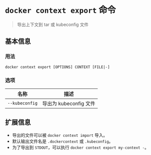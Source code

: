 # `docker context export` 命令

> 导出上下文到 tar 或 kubeconfig 文件

## 基本信息

### 用法

```
docker context export [OPTIONS] CONTEXT [FILE|-]
```

### 选项

| 名称 | 描述 |
| ----------- | ----------- |
| `--kubeconfig` | 导出为 kubeconfig 文件 |

## 扩展信息

- 导出的文件可以被 `docker context import` 导入。
- 默认输出文件名是 `.dockercontext` 或 `.kubeconfig`。
- 为了导出到 `STDOUT`，可以执行 `docker context export my-context -`。
